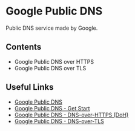 # Google Public DNS

Public DNS service made by Google.

## Contents

- Google Public DNS over HTTPS
- Google Public DNS over TLS

## Useful Links

- [Google Public DNS](https://developers.google.com/speed/public-dns)
- [Google Public DNS - Get Start](https://developers.google.com/speed/public-dns/docs/using)
- [Google Public DNS - DNS-over-HTTPS (DoH)](https://developers.google.com/speed/public-dns/docs/doh)
- [Google Public DNS - DNS-over-TLS](https://developers.google.com/speed/public-dns/docs/dns-over-tls)